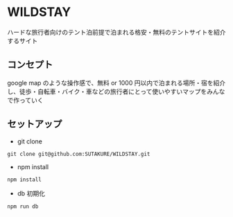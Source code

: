 # WILDSTAY

ハードな旅行者向けのテント泊前提で泊まれる格安・無料のテントサイトを紹介するサイト

## コンセプト

google map のような操作感で、無料 or 1000 円以内で泊まれる場所・宿を紹介し、徒歩・自転車・バイク・車などの旅行者にとって使いやすいマップをみんなで作っていく

## セットアップ

- git clone

```
git clone git@github.com:SUTAKURE/WILDSTAY.git
```

- npm install

```
npm install
```

- db 初期化

```
npm run db
```
